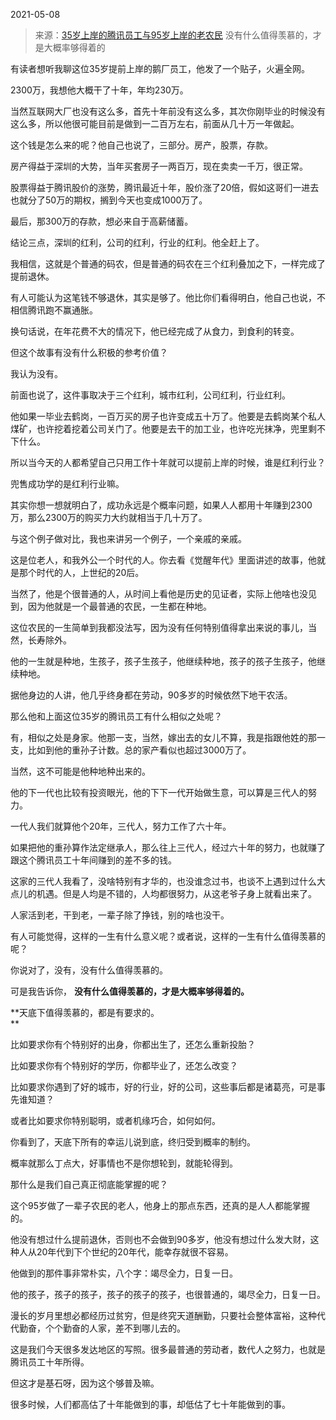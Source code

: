 2021-05-08

> 来源：[35岁上岸的腾讯员工与95岁上岸的老农民](http://mp.weixin.qq.com/s?__biz=MzU3NDc5Nzc0NQ==&mid=2247502700&idx=1&sn=ae19129e28bde86179bd5a681300348b&chksm=fd2e69b2ca59e0a41c52fa2614ca9e56863a0fb0ef9a1fd724f63eeee3cb34dd06b4dc0cd5e2&scene=27#wechat_redirect)
> 没有什么值得羡慕的，才是大概率够得着的

有读者想听我聊这位35岁提前上岸的鹅厂员工，他发了一个贴子，火遍全网。  

2300万，我想他大概干了十年，年均230万。  

  

当然互联网大厂也没有这么多，首先十年前没有这么多，其次你刚毕业的时候没有这么多，所以他很可能目前是做到一二百万左右，前面从几十万一年做起。

  

这个钱是怎么来的呢？他自己也说了，三部分。房产，股票，存款。  

  

房产得益于深圳的大势，当年买套房子一两百万，现在卖卖一千万，很正常。  

股票得益于腾讯股价的涨势，腾讯最近十年，股价涨了20倍，假如这哥们一进去也就分了50万的期权，搁到今天也变成1000万了。

最后，那300万的存款，想必来自于高薪储蓄。

  

结论三点，深圳的红利，公司的红利，行业的红利。他全赶上了。

  

我相信，这就是个普通的码农，但是普通的码农在三个红利叠加之下，一样完成了提前退休。

  

有人可能认为这笔钱不够退休，其实是够了。他比你们看得明白，他自己也说，不相信腾讯跑不赢通胀。

  

换句话说，在年花费不大的情况下，他已经完成了从食力，到食利的转变。

  

但这个故事有没有什么积极的参考价值？

  

我认为没有。

  

前面也说了，这件事取决于三个红利，城市红利，公司红利，行业红利。

  

他如果一毕业去鹤岗，一百万买的房子也许变成五十万了。他要是去鹤岗某个私人煤矿，也许挖着挖着公司关门了。他要是去干的加工业，也许吃光抹净，兜里剩不下什么。

  

所以当今天的人都希望自己只用工作十年就可以提前上岸的时候，谁是红利行业？

  

兜售成功学的是红利行业嘛。

  

其实你想一想就明白了，成功永远是个概率问题，如果人人都用十年赚到2300万，那么2300万的购买力大约就相当于几十万了。

  

与这个例子做对比，我也来讲另一个例子，一个亲戚的亲戚。

  

这是位老人，和我外公一个时代的人。你去看《觉醒年代》里面讲述的故事，他就是那个时代的人，上世纪的20后。

  

当然了，他是个很普通的人，从时间上看他是历史的见证者，实际上他啥也没见到，因为他就是一个最普通的农民，一生都在种地。

  

这位农民的一生简单到我都没法写，因为没有任何特别值得拿出来说的事儿，当然，长寿除外。

  

他的一生就是种地，生孩子，孩子生孩子，他继续种地，孩子的孩子生孩子，他继续种地。

  

据他身边的人讲，他几乎终身都在劳动，90多岁的时候依然下地干农活。  
  

那么他和上面这位35岁的腾讯员工有什么相似之处呢？  

  

有，相似之处是身家。他那一支，当然，嫁出去的女儿不算，我是指跟他姓的那一支，比如到他的重孙子计数。总的家产看似也超过3000万了。

  

当然，这不可能是他种地种出来的。  

  

他的下一代也比较有投资眼光，他的下下一代开始做生意，可以算是三代人的努力。

  

一代人我们就算他个20年，三代人，努力工作了六十年。

  

如果把他的重孙算作法定继承人，那么往上三代人，经过六十年的努力，也就赚了跟这个腾讯员工十年间赚到的差不多的钱。

  

这家的三代人我看了，没啥特别有才华的，也没谁念过书，也谈不上遇到过什么大点儿的机遇。但是人均是不错的，人均都很努力，从这老爷子身上就看出来了。  

  

人家活到老，干到老，一辈子除了挣钱，别的啥也没干。

  

有人可能觉得，这样的一生有什么意义呢？或者说，这样的一生有什么值得羡慕的呢？  

  

你说对了，没有，没有什么值得羡慕的。  

  

可是我告诉你， **没有什么值得羡慕的，才是大概率够得着的。**  

  

 **天底下值得羡慕的，都是有要求的。  
**

  

比如要求你有个特别好的出身，你都出生了，还怎么重新投胎？  

  

比如要求你有个特别好的学历，你都毕业了，还怎么改变？

  

比如要求你遇到了好的城市，好的行业，好的公司，这些事后都是诸葛亮，可是事先谁知道？

  

或者比如要求你特别聪明，或者机缘巧合，如何如何。

  

你看到了，天底下所有的幸运儿说到底，终归受到概率的制约。  

  

概率就那么丁点大，好事情也不是你想轮到，就能轮得到。  

  

那什么是我们自己真正彻底能掌握的呢？  

  

这个95岁做了一辈子农民的老人，他身上的那点东西，还真的是人人都能掌握的。

  

他没有想过什么提前退休，否则也不会做到90多岁，他没有想过什么发大财，这种人从20年代到下个世纪的20年代，能幸存就很不容易。  

  

他做到的那件事非常朴实，八个字：竭尽全力，日复一日。  

  

他的孩子，孩子的孩子，孩子的孩子的孩子，也很普通的，竭尽全力，日复一日。  

  

漫长的岁月里想必都经历过贫穷，但是终究天道酬勤，只要社会整体富裕，这种代代勤奋，个个勤奋的人家，差不到哪儿去的。  

  

这是我们今天很多发达地区的写照。很多最普通的劳动者，数代人之努力，也就是腾讯员工十年所得。  

  

但这才是基石呀，因为这个够普及嘛。

  

很多时候，人们都高估了十年能做到的事，却低估了七十年能做到的事。

